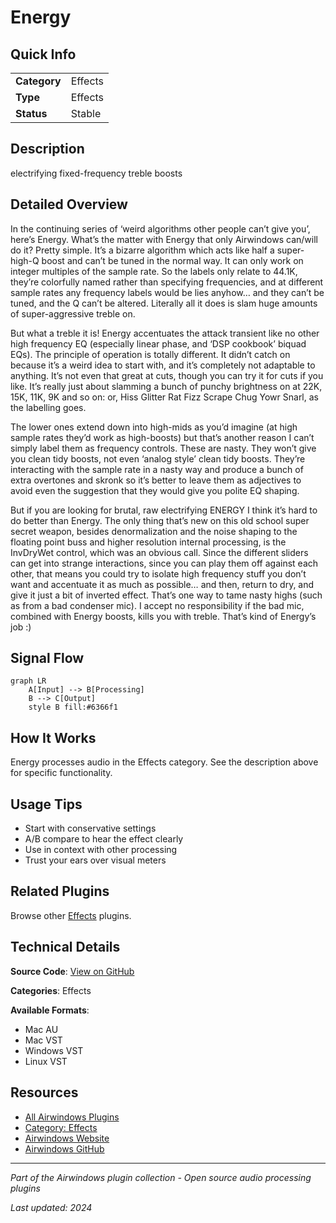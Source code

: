 # Energy



## Quick Info

| | |
|---|---|
| **Category** | Effects |
| **Type** | Effects |
| **Status** | Stable |

## Description

electrifying fixed-frequency treble boosts

## Detailed Overview

In the continuing series of ‘weird algorithms other people can’t give you’, here’s Energy. What’s the matter with Energy that only Airwindows can/will do it? Pretty simple. It’s a bizarre algorithm which acts like half a super-high-Q boost and can’t be tuned in the normal way. It can only work on integer multiples of the sample rate. So the labels only relate to 44.1K, they’re colorfully named rather than specifying frequencies, and at different sample rates any frequency labels would be lies anyhow… and they can’t be tuned, and the Q can’t be altered. Literally all it does is slam huge amounts of super-aggressive treble on.

But what a treble it is! Energy accentuates the attack transient like no other high frequency EQ (especially linear phase, and ‘DSP cookbook’ biquad EQs). The principle of operation is totally different. It didn’t catch on because it’s a weird idea to start with, and it’s completely not adaptable to anything. It’s not even that great at cuts, though you can try it for cuts if you like. It’s really just about slamming a bunch of punchy brightness on at 22K, 15K, 11K, 9K and so on: or, Hiss Glitter Rat Fizz Scrape Chug Yowr Snarl, as the labelling goes.

The lower ones extend down into high-mids as you’d imagine (at high sample rates they’d work as high-boosts) but that’s another reason I can’t simply label them as frequency controls. These are nasty. They won’t give you clean tidy boosts, not even ‘analog style’ clean tidy boosts. They’re interacting with the sample rate in a nasty way and produce a bunch of extra overtones and skronk so it’s better to leave them as adjectives to avoid even the suggestion that they would give you polite EQ shaping.

But if you are looking for brutal, raw electrifying ENERGY I think it’s hard to do better than Energy. The only thing that’s new on this old school super secret weapon, besides denormalization and the noise shaping to the floating point buss and higher resolution internal processing, is the InvDryWet control, which was an obvious call. Since the different sliders can get into strange interactions, since you can play them off against each other, that means you could try to isolate high frequency stuff you don’t want and accentuate it as much as possible… and then, return to dry, and give it just a bit of inverted effect. That’s one way to tame nasty highs (such as from a bad condenser mic). I accept no responsibility if the bad mic, combined with Energy boosts, kills you with treble. That’s kind of Energy’s job :)

## Signal Flow

```mermaid
graph LR
    A[Input] --> B[Processing]
    B --> C[Output]
    style B fill:#6366f1
```

## How It Works

Energy processes audio in the Effects category. See the description above for specific functionality.

## Usage Tips

- Start with conservative settings
- A/B compare to hear the effect clearly
- Use in context with other processing
- Trust your ears over visual meters


## Related Plugins

Browse other [Effects](../categories/effects.md) plugins.


## Technical Details

**Source Code**: [View on GitHub](https://github.com/airwindows/airwindows/tree/master/plugins/LinuxVST/src/Energy)

**Categories**: Effects

**Available Formats**:
- Mac AU
- Mac VST
- Windows VST
- Linux VST

## Resources

- [All Airwindows Plugins](../../README.md)
- [Category: Effects](../categories/effects.md)
- [Airwindows Website](https://www.airwindows.com)
- [Airwindows GitHub](https://github.com/airwindows/airwindows)

---

*Part of the Airwindows plugin collection - Open source audio processing plugins*

*Last updated: 2024*
